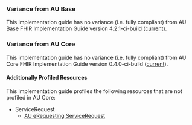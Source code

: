 ### Variance from AU Base
This implementation guide has no variance (i.e. fully compliant) from AU Base FHIR Implementation Guide version 4.2.1-ci-build ([current](https://build.fhir.org/ig/hl7au/au-fhir-base/)).

### Variance from AU Core
This implementation guide has no variance (i.e. fully compliant) from AU Core FHIR Implementation Guide version 0.4.0-ci-build ([current](https://build.fhir.org/ig/hl7au/au-fhir-core/)).

#### Additionally Profiled Resources
This implementation guide profiles the following resources that are not profiled in AU Core:

- ServiceRequest
  - [AU eRequesting ServiceRequest](https://build.fhir.org/ig/hl7au/au-fhir-erequesting/StructureDefinition-au-erequesting-servicerequest.html)
